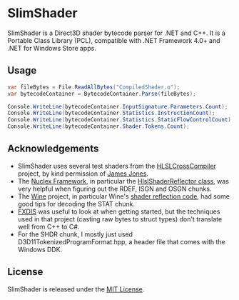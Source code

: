 SlimShader
==========

SlimShader is a Direct3D shader bytecode parser for .NET and C++. It is a Portable Class Library (PCL), compatible with
.NET Framework 4.0+ and .NET for Windows Store apps.

Usage
-----

```csharp
var fileBytes = File.ReadAllBytes("CompiledShader.o");
var bytecodeContainer = BytecodeContainer.Parse(fileBytes);

Console.WriteLine(bytecodeContainer.InputSignature.Parameters.Count);
Console.WriteLine(bytecodeContainer.Statistics.InstructionCount);
Console.WriteLine(bytecodeContainer.Statistics.StaticFlowControlCount);
Console.WriteLine(bytecodeContainer.Shader.Tokens.Count);
```

Acknowledgements
----------------

* SlimShader uses several test shaders from the [HLSLCrossCompiler](https://github.com/James-Jones/HLSLCrossCompiler) project,
  by kind permission of [James Jones](https://github.com/James-Jones).
* The [Nuclex Framework](https://devel.nuclex.org/framework), in particular the 
  [HlslShaderReflector class](https://devel.nuclex.org/framework/browser/graphics/Nuclex.Graphics.Native/trunk/Source/Introspection/HlslShaderReflector.cpp),
  was very helpful when figuring out the RDEF, ISGN and OSGN chunks.
* The [Wine](https://github.com/mirrors/wine) project, in particular Wine's [shader reflection code](http://source.winehq.org/source/dlls/d3dcompiler_43/reflection.c),
  had some good tips for decoding the STAT chunk.
* [FXDIS](http://code.google.com/p/fxdis-d3d1x/) was useful to look at when getting started, but the techniques used
  in that project (casting raw bytes to struct types) don't translate well from C++ to C#.
* For the SHDR chunk, I mostly just used D3D11TokenizedProgramFormat.hpp, a header file that comes with the Windows DDK.

License
-------

SlimShader is released under the [MIT License](http://www.opensource.org/licenses/MIT).